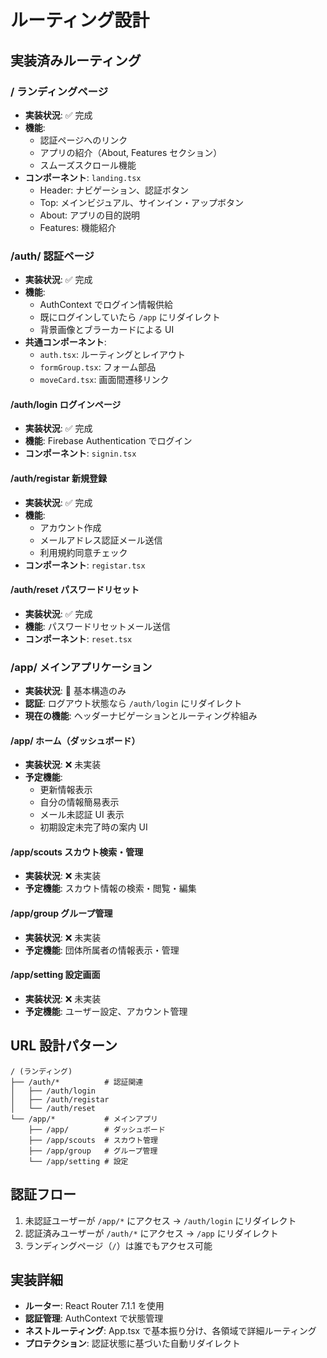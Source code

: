 # ルーティング設計

## 実装済みルーティング

### / ランディングページ

- **実装状況**: ✅ 完成
- **機能**:
  - 認証ページへのリンク
  - アプリの紹介（About, Features セクション）
  - スムーズスクロール機能
- **コンポーネント**: `landing.tsx`
  - Header: ナビゲーション、認証ボタン
  - Top: メインビジュアル、サインイン・アップボタン
  - About: アプリの目的説明
  - Features: 機能紹介

### /auth/ 認証ページ

- **実装状況**: ✅ 完成
- **機能**:
  - AuthContext でログイン情報供給
  - 既にログインしていたら `/app` にリダイレクト
  - 背景画像とブラーカードによる UI
- **共通コンポーネント**:
  - `auth.tsx`: ルーティングとレイアウト
  - `formGroup.tsx`: フォーム部品
  - `moveCard.tsx`: 画面間遷移リンク

#### /auth/login ログインページ

- **実装状況**: ✅ 完成
- **機能**: Firebase Authentication でログイン
- **コンポーネント**: `signin.tsx`

#### /auth/registar 新規登録

- **実装状況**: ✅ 完成
- **機能**:
  - アカウント作成
  - メールアドレス認証メール送信
  - 利用規約同意チェック
- **コンポーネント**: `registar.tsx`

#### /auth/reset パスワードリセット

- **実装状況**: ✅ 完成
- **機能**: パスワードリセットメール送信
- **コンポーネント**: `reset.tsx`

### /app/ メインアプリケーション

- **実装状況**: 🚧 基本構造のみ
- **認証**: ログアウト状態なら `/auth/login` にリダイレクト
- **現在の機能**: ヘッダーナビゲーションとルーティング枠組み

#### /app/ ホーム（ダッシュボード）

- **実装状況**: ❌ 未実装
- **予定機能**:
  - 更新情報表示
  - 自分の情報簡易表示
  - メール未認証 UI 表示
  - 初期設定未完了時の案内 UI

#### /app/scouts スカウト検索・管理

- **実装状況**: ❌ 未実装
- **予定機能**: スカウト情報の検索・閲覧・編集

#### /app/group グループ管理

- **実装状況**: ❌ 未実装
- **予定機能**: 団体所属者の情報表示・管理

#### /app/setting 設定画面

- **実装状況**: ❌ 未実装
- **予定機能**: ユーザー設定、アカウント管理

## URL 設計パターン

```
/ (ランディング)
├── /auth/*          # 認証関連
│   ├── /auth/login
│   ├── /auth/registar
│   └── /auth/reset
└── /app/*           # メインアプリ
    ├── /app/        # ダッシュボード
    ├── /app/scouts  # スカウト管理
    ├── /app/group   # グループ管理
    └── /app/setting # 設定
```

## 認証フロー

1. 未認証ユーザーが `/app/*` にアクセス → `/auth/login` にリダイレクト
2. 認証済みユーザーが `/auth/*` にアクセス → `/app` にリダイレクト
3. ランディングページ（`/`）は誰でもアクセス可能

## 実装詳細

- **ルーター**: React Router 7.1.1 を使用
- **認証管理**: AuthContext で状態管理
- **ネストルーティング**: App.tsx で基本振り分け、各領域で詳細ルーティング
- **プロテクション**: 認証状態に基づいた自動リダイレクト
